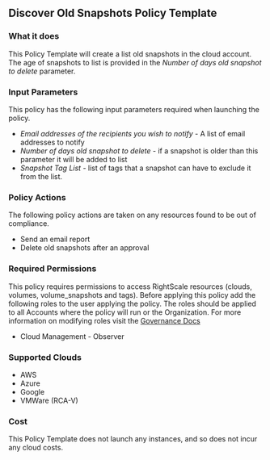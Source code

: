 ## Discover Old Snapshots Policy Template

### What it does

This Policy Template will create a list old snapshots in the cloud account. The age of snapshots to list is provided in the *Number of days old snapshot to delete* parameter.

### Input Parameters

This policy has the following input parameters required when launching the policy.

- *Email addresses of the recipients you wish to notify* - A list of email addresses to notify
- *Number of days old snapshot to delete* - if a snapshot is older than this parameter it will be added to list
- *Snapshot Tag List* - list of tags that a snapshot can have to exclude it from the list.

### Policy Actions

The following policy actions are taken on any resources found to be out of compliance.

- Send an email report
- Delete old snapshots after an approval

### Required Permissions

This policy requires permissions to access RightScale resources (clouds, volumes, volume_snapshots and tags).  Before applying this policy add the following roles to the user applying the policy.  The roles should be applied to all Accounts where the policy will run or the Organization. For more information on modifying roles visit the [Governance Docs](https://docs.rightscale.com/cm/ref/user_roles.html)

- Cloud Management - Observer

### Supported Clouds

- AWS
- Azure
- Google
- VMWare (RCA-V)

### Cost

This Policy Template does not launch any instances, and so does not incur any cloud costs.
